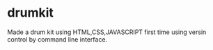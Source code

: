 # drumkit
Made a drum kit using HTML,CSS,JAVASCRIPT
first time using versin control by command line interface.
